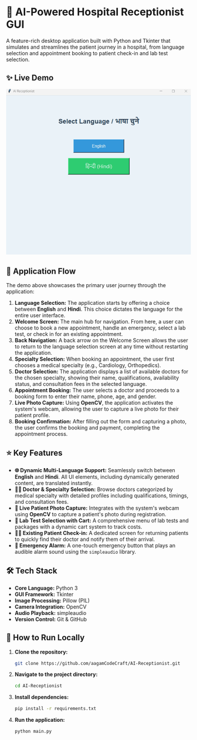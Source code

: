# 🏥 AI-Powered Hospital Receptionist GUI

A feature-rich desktop application built with Python and Tkinter that simulates and streamlines the patient journey in a hospital, from language selection and appointment booking to patient check-in and lab test selection.

## ✨ Live Demo

![AI-Receptionist Demo](assets/DEMO/demo.gif)

## 📖 Application Flow

The demo above showcases the primary user journey through the application:

1.  **Language Selection:** The application starts by offering a choice between **English** and **Hindi**. This choice dictates the language for the entire user interface.
2.  **Welcome Screen:** The main hub for navigation. From here, a user can choose to book a new appointment, handle an emergency, select a lab test, or check in for an existing appointment.
3.  **Back Navigation:** A back arrow on the Welcome Screen allows the user to return to the language selection screen at any time without restarting the application.
4.  **Specialty Selection:** When booking an appointment, the user first chooses a medical specialty (e.g., Cardiology, Orthopedics).
5.  **Doctor Selection:** The application displays a list of available doctors for the chosen specialty, showing their name, qualifications, availability status, and consultation fees in the selected language.
6.  **Appointment Booking:** The user selects a doctor and proceeds to a booking form to enter their name, phone, age, and gender.
7.  **Live Photo Capture:** Using **OpenCV**, the application activates the system's webcam, allowing the user to capture a live photo for their patient profile.
8.  **Booking Confirmation:** After filling out the form and capturing a photo, the user confirms the booking and payment, completing the appointment process.

## ⭐ Key Features

- **🌐 Dynamic Multi-Language Support:** Seamlessly switch between **English** and **Hindi**. All UI elements, including dynamically generated content, are translated instantly.
- **👨‍⚕️ Doctor & Specialty Selection:** Browse doctors categorized by medical specialty with detailed profiles including qualifications, timings, and consultation fees.
- **📸 Live Patient Photo Capture:** Integrates with the system's webcam using **OpenCV** to capture a patient's photo during registration.
- **🧪 Lab Test Selection with Cart:** A comprehensive menu of lab tests and packages with a dynamic cart system to track costs.
- **🚶‍♂️ Existing Patient Check-in:** A dedicated screen for returning patients to quickly find their doctor and notify them of their arrival.
- **🚨 Emergency Alarm:** A one-touch emergency button that plays an audible alarm sound using the `simpleaudio` library.

## 🛠️ Tech Stack

- **Core Language:** Python 3
- **GUI Framework:** Tkinter
- **Image Processing:** Pillow (PIL)
- **Camera Integration:** OpenCV
- **Audio Playback:** simpleaudio
- **Version Control:** Git & GitHub

## 🚀 How to Run Locally

1.  **Clone the repository:**
    ```bash
    git clone https://github.com/aagamCodeCraft/AI-Receptionist.git
    ```
2.  **Navigate to the project directory:**
    ```bash
    cd AI-Receptionist
    ```
3.  **Install dependencies:**
    ```bash
    pip install -r requirements.txt
    ```
4.  **Run the application:**
    ```bash
    python main.py
    ```